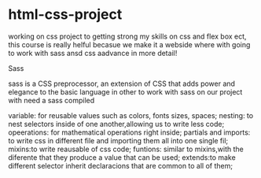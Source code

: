 # html-css-project

working on css project to getting strong my skills on css and flex box ect,
this course is really helful becasue we make it a webside where with going to work with sass ansd css aadvance in more detail!


Sass

sass is a CSS preprocessor, an extension of CSS that adds power and elegance to the basic language 
in other to work with sass on our project with need a sass compiled

variable: for reusable values such as colors, fonts sizes, spaces;
nesting: to nest selectors inside of one another,allowing us to write less code;
opeerations: for mathematical operations  right inside;
partials and imports: to write css in different file and importing them all into one single fil;
mixins:to write reausable of css code;
funtions: similar to mixins,with the diferente that they produce a value that can be used;
extends:to make different selector inherit declaracions that are common to all of them;

